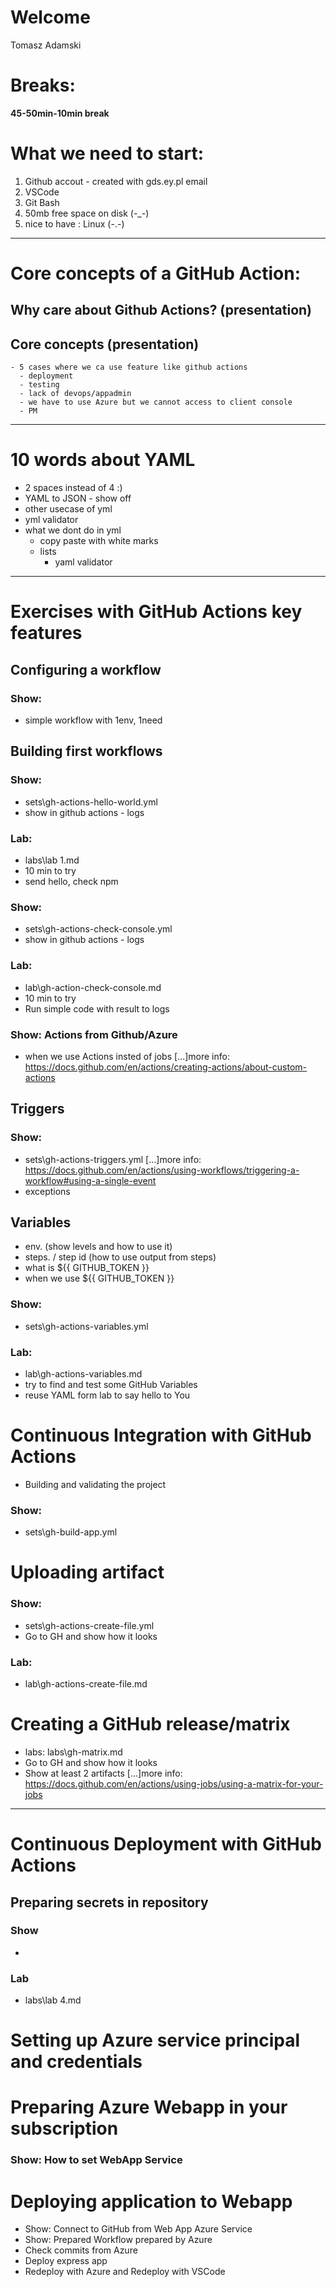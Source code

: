 # Welcome
Tomasz Adamski

# Breaks:
**45-50min-10min break**

# What we need to start:

1. Github accout - created with gds.ey.pl email
2. VSCode
3. Git Bash
4. 50mb free space on disk (-_-)
5. nice to have : Linux (-.-)

---

# Core concepts of a GitHub Action:
  ## Why care about Github Actions? (presentation)
    
  ## Core concepts (presentation)
    - 5 cases where we ca use feature like github actions
      - deployment
      - testing
      - lack of devops/appadmin
      - we have to use Azure but we cannot access to client console
      - PM
---    
# 10 words about YAML
  - 2 spaces instead of 4 :)
  - YAML to JSON - show off
  - other usecase of yml
  - yml validator
  - what we dont do in yml
    - copy paste with white marks
    - lists
      - yaml validator 
--- 
# Exercises with  GitHub Actions key features
## Configuring a workflow
### Show: 
  - simple workflow with 1env, 1need

## Building first workflows
### Show: 
  - sets\gh-actions-hello-world.yml
  - show in github actions - logs
### Lab: 
  - labs\lab 1.md
  - 10 min to try
  - send hello, check npm
  
### Show: 
  - sets\gh-actions-check-console.yml
  - show in github actions - logs
### Lab: 
  - lab\gh-action-check-console.md
  - 10 min to try
  - Run simple code with result to logs

### Show: Actions from Github/Azure
  - when we use Actions insted of jobs
  [...]more info: https://docs.github.com/en/actions/creating-actions/about-custom-actions

## Triggers
### Show: 
  - sets\gh-actions-triggers.yml
  [...]more info: https://docs.github.com/en/actions/using-workflows/triggering-a-workflow#using-a-single-event
  - exceptions

## Variables
  - env. (show levels and how to use it)
  - steps. / step id (how to use output from steps)
  - what is ${{ GITHUB_TOKEN }}
  - when we use ${{ GITHUB_TOKEN }}
  
### Show: 
  - sets\gh-actions-variables.yml
### Lab: 
  - lab\gh-actions-variables.md
  - try to find and test some GitHub Variables 
  - reuse YAML form lab to say hello to You

#   Continuous Integration with GitHub Actions
  - Building and validating the project
### Show: 
  - sets\gh-build-app.yml
#   Uploading artifact
### Show: 
  - sets\gh-actions-create-file.yml
  - Go to GH and show how it looks
### Lab:
  - lab\gh-actions-create-file.md

#   Creating a GitHub release/matrix
  - labs: labs\gh-matrix.md
  - Go to GH and show how it looks
  - Show at least 2 artifacts
  [...]more info: https://docs.github.com/en/actions/using-jobs/using-a-matrix-for-your-jobs
---
# Continuous Deployment with GitHub Actions
## Preparing secrets in repository
### Show
  - 
### Lab
  - labs\lab 4.md 
# Setting up Azure service principal and credentials

# Preparing Azure Webapp in your subscription
  ### Show: How to set WebApp Service

# Deploying application to Webapp
  - Show: Connect to GitHub from Web App Azure Service
  - Show: Prepared Workflow prepared by Azure
  - Check commits from Azure
  - Deploy express app
  - Redeploy with Azure and Redeploy with VSCode

